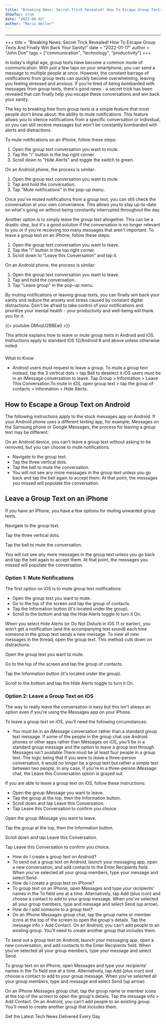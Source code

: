 ```yaml
---
title: "Breaking News: Secret Trick Revealed! How To Escape Group Texts And Finally Win Back Your Sanity!"
ShowToc: true 
date: "2023-06-02"
author: "Mario Weller"
---
```

*****
+++ 
title = "Breaking News: Secret Trick Revealed! How To Escape Group Texts And Finally Win Back Your Sanity!"
date = "2022-01-17"
author = "John Doe"
tags = ["communication", "technology", "productivity"]
+++

In today's digital age, group texts have become a common mode of communication. With just a few taps on your smartphone, you can send a message to multiple people at once. However, the constant barrage of notifications from group texts can quickly become overwhelming, leaving you feeling stressed and anxious. If you're tired of being bombarded with messages from group texts, there's good news - a secret trick has been revealed that can finally help you escape these conversations and win back your sanity.

The key to breaking free from group texts is a simple feature that most people don't know about: the ability to mute notifications. This feature allows you to silence notifications from a specific conversation or individual, so you can still receive messages but won't be constantly bombarded with alerts and distractions.

To mute notifications on an iPhone, follow these steps:

1. Open the group text conversation you want to mute.
2. Tap the "i" button in the top right corner.
3. Scroll down to "Hide Alerts" and toggle the switch to green.

On an Android phone, the process is similar:

1. Open the group text conversation you want to mute.
2. Tap and hold the conversation.
3. Tap "Mute notifications" in the pop-up menu.

Once you've muted notifications from a group text, you can still check the conversation at your own convenience. This allows you to stay up-to-date on what's going on without being constantly interrupted throughout the day.

Another option is to simply leave the group text altogether. This can be a drastic step, but it's a good solution if the conversation is no longer relevant to you or if you're receiving too many messages that aren't important. To leave a group text on an iPhone, follow these steps:

1. Open the group text conversation you want to leave.
2. Tap the "i" button in the top right corner.
3. Scroll down to "Leave this Conversation" and tap it.

On an Android phone, the process is similar:

1. Open the group text conversation you want to leave.
2. Tap and hold the conversation.
3. Tap "Leave group" in the pop-up menu.

By muting notifications or leaving group texts, you can finally win back your sanity and reduce the anxiety and stress caused by constant digital distractions. Don't be afraid to take control of your notifications and prioritize your mental health - your productivity and well-being will thank you for it.

{{< youtube DMvqU2BBEa0 >}} 




This article explains how to leave or mute group texts in Android and iOS. Instructions apply to standard iOS 12/Android 8 and above unless otherwise noted.

 
### 
What to Know
 
- Android users must request to leave a group. To mute a group text instead, tap the 3 vertical dots > tap Bell to deselect it.iOS users must be in an iMessage conversation to leave. Tap Group > Information > Leave This Conversation.To mute in iOS, open group text > tap the group of contacts > Information > Hide Alerts.

 
##   How to Escape a Group Text on Android  
 

The following instructions apply to the stock messages app on Android. If your Android phone uses a different texting app, for example, Messages on the Samsung phone or Google Messages, the process for leaving a group text may be different.

 
On an Android device, you can't leave a group text without asking to be removed, but you can choose to mute notifications.
 
- Navigate to the group text.
 - Tap the three vertical dots.
 - Tap the bell to mute the conversation.
 - You will not see any more messages in the group text unless you go back and tap the bell again to accept them. At that point, the messages you missed will populate the conversation.

 
##   Leave a Group Text on an iPhone  
 

If you have an iPhone, you have a few options for muting unwanted group texts.

 

Navigate to the group text.

 

Tap the three vertical dots.

 

Tap the bell to mute the conversation.

 

You will not see any more messages in the group text unless you go back and tap the bell again to accept them. At that point, the messages you missed will populate the conversation.

 
###   Option 1: Mute Notifications  
 

The first option on iOS is to mute group text notifications:

 
- Open the group text you want to mute.
 - Go to the top of the screen and tap the group of contacts.
 - Tap the Information button (it's located under the group).
 - Scroll to the bottom and tap the Hide Alerts toggle to turn it On.

 

When you select Hide Alerts (or Do Not Disturb in iOS 11 or earlier), you won't get a notification (and the accompanying text sound) each time someone in the group text sends a new message. To view all new messages in the thread, open the group text. This method cuts down on distractions.

 

Open the group text you want to mute.

 

Go to the top of the screen and tap the group of contacts.

 

Tap the Information button (it's located under the group).

 

Scroll to the bottom and tap the Hide Alerts toggle to turn it On.

 
###   Option 2: Leave a Group Text on iOS  
 

The way to really leave the conversation is easy but this isn't always an option even if you're using the Messages app on your iPhone.

 

To leave a group text on iOS, you'll need the following circumstances:

 
- You must be in an iMessage conversation rather than a standard group text message. If some of the people in the group chat use Android phones or other apps rather than Messages on iOS, you'll be in a standard group message and the option to leave a group text through Messages isn't available.There must be at least four people in a group text. The logic being that if you were to leave a three-person conversation, it would no longer be a group text but rather a simple text between two people. In any case, if you're in a three-person iMessage chat, the Leave this Conversation option is grayed out.

 

If you are able to leave a group text on iOS, follow these instructions:

 
- Open the group iMessage you want to leave.
 - Tap the group at the top, then the Information button.
 - Scroll down and tap Leave this Conversation.
 - Tap Leave this Conversation to confirm you choice.

 

Open the group iMessage you want to leave.

 

Tap the group at the top, then the Information button.

 

Scroll down and tap Leave this Conversation.

 

Tap Leave this Conversation to confirm you choice.

 
- How do I create a group text on Android?
 - To send out a group text on Android, launch your messaging app, open a new conversation, and add contacts to the Enter Recipients field. When you've selected all your group members, type your message and select Send.
 - How do I create a group text on iPhone?
 - To group text on an iPhone, open Messages and type your recipients' names in the To field one at a time. Alternatively, tap Add (plus icon) and choose a contact to add to your group message. When you've selected all your group members, type and message and select Send (up arrow).
 - How do I add someone to a group text?
 - On an iPhone Messages group chat, tap the group name or member icons at the top of the screen to open the group's details. Tap the message info > Add Contact. On an Android, you can't add people to an existing group. You'll need to create another group that includes them.

 
To send out a group text on Android, launch your messaging app, open a new conversation, and add contacts to the Enter Recipients field. When you've selected all your group members, type your message and select Send.
 
To group text on an iPhone, open Messages and type your recipients' names in the To field one at a time. Alternatively, tap Add (plus icon) and choose a contact to add to your group message. When you've selected all your group members, type and message and select Send (up arrow).
 
On an iPhone Messages group chat, tap the group name or member icons at the top of the screen to open the group's details. Tap the message info > Add Contact. On an Android, you can't add people to an existing group. You'll need to create another group that includes them.
 

Get the Latest Tech News Delivered Every Day




